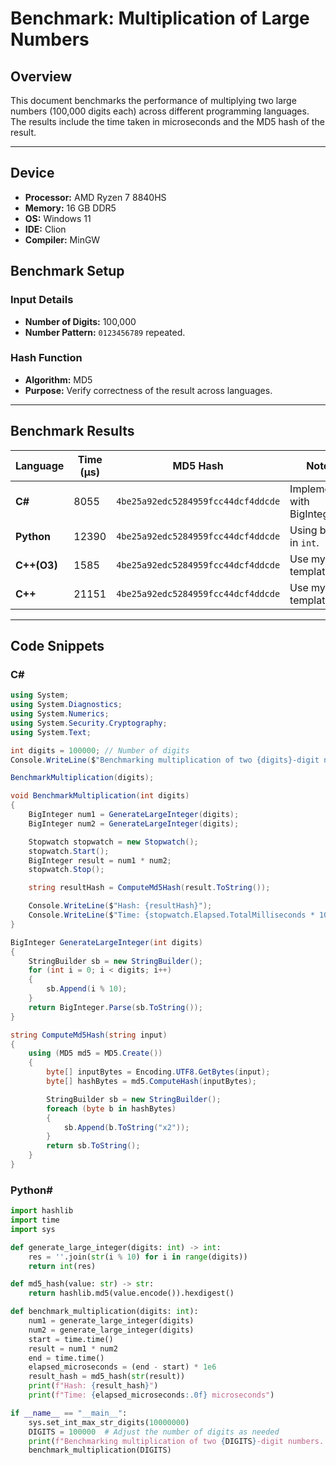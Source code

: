 # **Benchmark: Multiplication of Large Numbers**

## **Overview**
This document benchmarks the performance of multiplying two large numbers (100,000 digits each) across different programming languages. The results include the time taken in microseconds and the MD5 hash of the result.

---

## **Device**
- **Processor:** AMD Ryzen 7 8840HS
- **Memory:** 16 GB DDR5
- **OS:** Windows 11
- **IDE:** Clion
- **Compiler:** MinGW

## **Benchmark Setup**

### **Input Details**
- **Number of Digits:** 100,000
- **Number Pattern:** `0123456789` repeated.

### **Hash Function**
- **Algorithm:** MD5
- **Purpose:** Verify correctness of the result across languages.

---

## **Benchmark Results**

| Language    | Time (µs) | MD5 Hash                           | Notes                        |
|-------------|-----------|------------------------------------|------------------------------|
| **C#**      | 8055      | `4be25a92edc5284959fcc44dcf4ddcde` | Implemented with BigInteger. |
| **Python**  | 12390     | `4be25a92edc5284959fcc44dcf4ddcde` | Using built-in `int`.        |
| **C++(O3)** | 1585      | `4be25a92edc5284959fcc44dcf4ddcde` | Use my template              |
| **C++**     | 21151     | `4be25a92edc5284959fcc44dcf4ddcde` | Use my template              |
---

## **Code Snippets**

### **C#**
```csharp
using System;
using System.Diagnostics;
using System.Numerics;
using System.Security.Cryptography;
using System.Text;

int digits = 100000; // Number of digits
Console.WriteLine($"Benchmarking multiplication of two {digits}-digit numbers...");

BenchmarkMultiplication(digits);

void BenchmarkMultiplication(int digits)
{
    BigInteger num1 = GenerateLargeInteger(digits);
    BigInteger num2 = GenerateLargeInteger(digits);

    Stopwatch stopwatch = new Stopwatch();
    stopwatch.Start();
    BigInteger result = num1 * num2;
    stopwatch.Stop();

    string resultHash = ComputeMd5Hash(result.ToString());

    Console.WriteLine($"Hash: {resultHash}");
    Console.WriteLine($"Time: {stopwatch.Elapsed.TotalMilliseconds * 1000:F0} microseconds");
}

BigInteger GenerateLargeInteger(int digits)
{
    StringBuilder sb = new StringBuilder();
    for (int i = 0; i < digits; i++)
    {
        sb.Append(i % 10);
    }
    return BigInteger.Parse(sb.ToString());
}

string ComputeMd5Hash(string input)
{
    using (MD5 md5 = MD5.Create())
    {
        byte[] inputBytes = Encoding.UTF8.GetBytes(input);
        byte[] hashBytes = md5.ComputeHash(inputBytes);

        StringBuilder sb = new StringBuilder();
        foreach (byte b in hashBytes)
        {
            sb.Append(b.ToString("x2"));
        }
        return sb.ToString();
    }
}
```

### **Python#**
```python
import hashlib
import time
import sys

def generate_large_integer(digits: int) -> int:
    res = ''.join(str(i % 10) for i in range(digits))
    return int(res)

def md5_hash(value: str) -> str:
    return hashlib.md5(value.encode()).hexdigest()

def benchmark_multiplication(digits: int):
    num1 = generate_large_integer(digits)
    num2 = generate_large_integer(digits)
    start = time.time()
    result = num1 * num2
    end = time.time()
    elapsed_microseconds = (end - start) * 1e6
    result_hash = md5_hash(str(result))
    print(f"Hash: {result_hash}")
    print(f"Time: {elapsed_microseconds:.0f} microseconds")

if __name__ == "__main__":
    sys.set_int_max_str_digits(10000000)
    DIGITS = 100000  # Adjust the number of digits as needed
    print(f"Benchmarking multiplication of two {DIGITS}-digit numbers...")
    benchmark_multiplication(DIGITS)
```